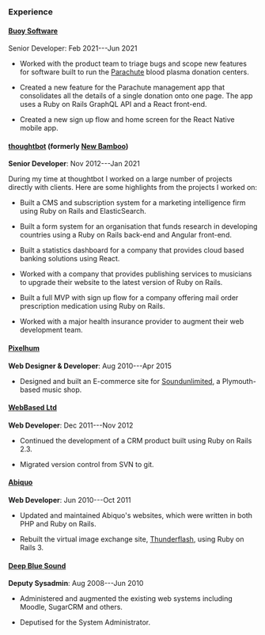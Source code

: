 ### Experience

#### [Buoy Software](https://www.buoysoftware.com)

Senior Developer: Feb 2021---Jun 2021

* Worked with the product team to triage bugs and scope new features for
  software built to run the [Parachute](https://www.joinparachute.com) blood
  plasma donation centers.

* Created a new feature for the Parachute management app that consolidates all
  the details of a single donation onto one page. The app uses a Ruby on Rails
  GraphQL API and a React front-end.

* Created a new sign up flow and home screen for the React Native mobile app.

#### [thoughtbot](https://thoughtbot.com) (formerly [New Bamboo](http://www.new-bamboo.co.uk))

**Senior Developer**: Nov 2012---Jan 2021

During my time at thoughtbot I worked on a large number of projects directly
with clients. Here are some highlights from the projects I worked on:

* Built a CMS and subscription system for a marketing intelligence firm using
  Ruby on Rails and ElasticSearch.

* Built a form system for an organisation that funds research in developing
  countries using a Ruby on Rails back-end and Angular front-end.

* Built a statistics dashboard for a company that provides cloud based banking
  solutions using React.

* Worked with a company that provides publishing services to musicians to
  upgrade their website to the latest version of Ruby on Rails.

* Built a full MVP with sign up flow for a company offering mail order
  prescription medication using Ruby on Rails.

* Worked with a major health insurance provider to augment their web development
  team.

#### [Pixelhum](http://pixelhum.com)

**Web Designer & Developer**: Aug 2010---Apr 2015

* Designed and built an E-commerce site for
  [Soundunlimited](https://web.archive.org/web/20130310015425/http://www.soundunlimited.co.uk/),
  a Plymouth-based music shop.

#### [WebBased Ltd](http://www.webbased.co.uk/webbased)

**Web Developer**: Dec 2011---Nov 2012

* Continued the development of a CRM product built using Ruby on Rails 2.3.

* Migrated version control from SVN to git.

#### [Abiquo](http://web.archive.org/web/20111005142120/http://www.abiquo.com/)

**Web Developer**: Jun 2010---Oct 2011

* Updated and maintained Abiquo's websites, which were written in both PHP and
  Ruby on Rails.

* Rebuilt the virtual image exchange site,
  [Thunderflash](http://web.archive.org/web/20110829022630/http://thunderflash.com/),
  using Ruby on Rails 3.

#### [Deep Blue Sound](http://dbsmusic.co.uk)

**Deputy Sysadmin**: Aug 2008---Jun 2010

* Administered and augmented the existing web systems including Moodle, SugarCRM
  and others.

* Deputised for the System Administrator.

